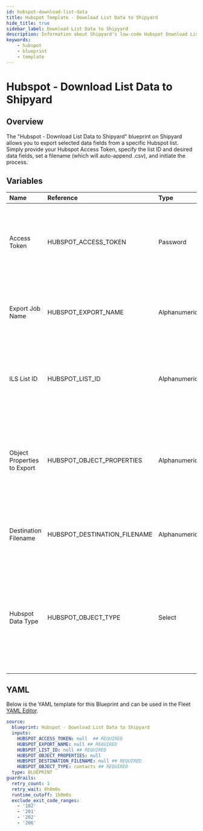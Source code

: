 ```yaml
---
id: hubspot-download-list-data
title: Hubspot Template - Download List Data to Shipyard
hide_title: true
sidebar_label: Download List Data to Shipyard
description: Information about Shipyard's low-code Hubspot Download List Data to Shipyard blueprint. Exports specified Hubspot list data based on given object properties and saves it to a designated file 
keywords:
    - hubspot
    - blueprint
    - template
---
```


# Hubspot - Download List Data to Shipyard

## Overview
The "Hubspot - Download List Data to Shipyard" blueprint on Shipyard allows you to export selected data fields from a specific Hubspot list. Simply provide your Hubspot Access Token, specify the list ID and desired data fields, set a filename (which will auto-append .csv), and initiate the process. 

## Variables

| Name | Reference | Type | Required | Default | Options | Description |
|:-----|:----------|:-----|:---------|:--------|:--------|:------------|
| Access Token | HUBSPOT_ACCESS_TOKEN  | Password |:white_check_mark: | - | - | Token for authenticating with Hubspot. This ensures secure access to the Hubspot account for exporting data. |
| Export Job Name | HUBSPOT_EXPORT_NAME  | Alphanumeric |:white_check_mark: | - | - | A unique name to identify the export job. Useful for referencing and tracking the job later. |
| ILS List ID | HUBSPOT_LIST_ID  | Alphanumeric |:white_check_mark: | - | - | The unique ID of the Hubspot list you wish to export. Ensure the list exists in your Hubspot account. |
| Object Properties to Export | HUBSPOT_OBJECT_PROPERTIES  | Alphanumeric |:heavy_minus_sign: | - | - | Comma-separated list of object properties from the Hubspot list that you want to export. Ensure these properties exist for the specified list. |
| Destination Filename | HUBSPOT_DESTINATION_FILENAME  | Alphanumeric |:white_check_mark: | - | - | The desired filename for the exported data. The file will be saved with a .csv extension. |
| Hubspot Data Type | HUBSPOT_OBJECT_TYPE  | Select |:white_check_mark: | `contacts` | Contacts: `contacts`<br></br><br></br>Company: `companies`<br></br><br></br>Deals: `deals`<br></br><br></br> | Select which data object is that is included in the list. |


## YAML
Below is the YAML template for this Blueprint and can be used in the Fleet [YAML Editor](../../reference/fleets/yaml-editor.md).
```yaml
source:
  blueprint: Hubspot - Download List Data to Shipyard
  inputs:
    HUBSPOT_ACCESS_TOKEN: null  ## REQUIRED
    HUBSPOT_EXPORT_NAME: null ## REQUIRED
    HUBSPOT_LIST_ID: null ## REQUIRED
    HUBSPOT_OBJECT_PROPERTIES: null
    HUBSPOT_DESTINATION_FILENAME: null ## REQUIRED
    HUBSPOT_OBJECT_TYPE: contacts ## REQUIRED
  type: BLUEPRINT
guardrails:
  retry_count: 1
  retry_wait: 0h0m0s
  runtime_cutoff: 1h0m0s
  exclude_exit_code_ranges:
    - '102'
    - '201'
    - '202'
    - '206'

```
